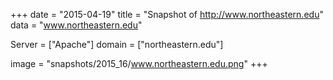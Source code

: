 
+++
date = "2015-04-19"
title = "Snapshot of http://www.northeastern.edu"
data = "www.northeastern.edu"

Server = ["Apache"]
domain = ["northeastern.edu"]

  image = "snapshots/2015_16/www.northeastern.edu.png"
+++
#
